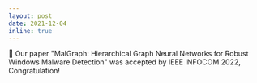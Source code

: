 ```yaml
---
layout: post
date: 2021-12-04 
inline: true
---
```


🎉 Our paper "MalGraph: Hierarchical Graph Neural Networks for Robust Windows Malware Detection" was accepted by IEEE INFOCOM 2022, Congratulation!